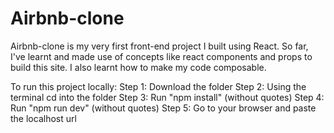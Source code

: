 # Airbnb-clone
Airbnb-clone is my very first front-end project I built using React. So far, I've learnt and made use of concepts like react components and props to build this site. I also learnt how to make my code composable. 

To run this project locally:
Step 1:
        Download the folder 
Step 2:
        Using the terminal cd into the folder
Step 3:
        Run "npm install"  (without quotes)
Step 4:
        Run "npm run dev"  (without quotes)
Step 5:
        Go to your browser and paste the localhost url
